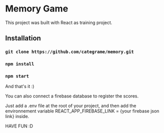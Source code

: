 # Memory Game

This project was built with React as training project.

## Installation

### `git clone https://github.com/categrame/memory.git`
### `npm install`
### `npm start`

And that's it :)

You can also connect a firebase database to register the scores.

Just add a .env file at the root of your project, and then add the environnement variable REACT_APP_FIREBASE_LINK = {your firebase json link} inside.

HAVE FUN :D
